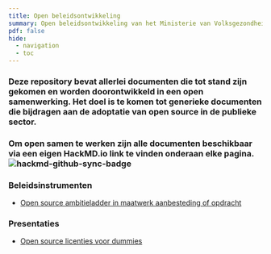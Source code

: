 ```yaml
---
title: Open beleidsontwikkeling
summary: Open beleidsontwikkeling van het Ministerie van Volksgezondheid, Welzijn en Sport
pdf: false
hide:
  - navigation
  - toc
---
```


<style>
.md-content p {
  font-size: 1rem;
}

.md-content ul li a {
  font-size: 0.8rem;
}
</style>

<h3>Deze repository bevat allerlei documenten die tot stand zijn gekomen en worden doorontwikkeld in een open samenwerking. Het doel is te komen tot generieke documenten die bijdragen aan de adoptatie van open source in de publieke sector.</h3>
<h3>Om open samen te werken zijn alle documenten beschikbaar via een eigen HackMD.io link te vinden onderaan elke pagina.<br /><img alt="hackmd-github-sync-badge" src="https://hackmd.io/Tjg38n_-SyiuuHdX8TyxqQ/badge" /></h3>

<h3>Beleidsinstrumenten</h3>

- [Open source ambitieladder in maatwerk aanbesteding of opdracht](open-source-ambitieladder-voor-maatwerk-aanbesteding-of-opdracht)

<h3>Presentaties</h3>

- [Open source licenties voor dummies](open-source-licenties-voor-dummies)

<br><br><br>
